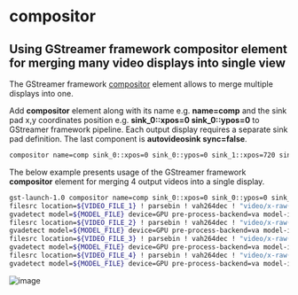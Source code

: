 # compositor

## Using GStreamer framework compositor element for merging many video displays into single view

The GStreamer framework
[compositor](https://gstreamer.freedesktop.org/documentation/compositor/index.html?gi-language=c#compositor-page)
element allows to merge multiple displays into one.

Add **compositor** element along with its name e.g. **name=comp** and
the sink pad x,y coordinates position e.g. **sink_0::xpos=0
sink_0::ypos=0** to GStreamer framework pipeline. Each output display
requires a separate sink pad definition. The last component is
**autovideosink sync=false**.

```bash
compositor name=comp sink_0::xpos=0 sink_0::ypos=0 sink_1::xpos=720 sink_1::ypos=0 ... ! autovideosink sync=false
```

The below example presents usage of the GStreamer framework
**compositor** element for merging 4 output videos into a single
display.

```bash
gst-launch-1.0 compositor name=comp sink_0::xpos=0 sink_0::ypos=0 sink_1::xpos=720 sink_1::ypos=0 sink_2::xpos=0 sink_2::ypos=400 sink_3::xpos=720 sink_3::ypos=400 ! autovideosink sync=false \
filesrc location=${VIDEO_FILE_1} ! parsebin ! vah264dec ! "video/x-raw(memory:VAMemory)" ! \
gvadetect model=${MODEL_FILE} device=GPU pre-process-backend=va model-instance-id=inf0 batch-size=4 ! queue ! gvawatermark ! videoconvert ! gvafpscounter ! comp.sink_0  \
filesrc location=${VIDEO_FILE_2} ! parsebin ! vah264dec ! "video/x-raw(memory:VAMemory)" ! \
gvadetect model=${MODEL_FILE} device=GPU pre-process-backend=va model-instance-id=inf0 batch-size=4 ! queue ! gvawatermark ! videoconvert ! gvafpscounter ! comp.sink_1 \
filesrc location=${VIDEO_FILE_3} ! parsebin ! vah264dec ! "video/x-raw(memory:VAMemory)" ! \
gvadetect model=${MODEL_FILE} device=GPU pre-process-backend=va model-instance-id=inf0 batch-size=4 ! queue ! gvawatermark ! videoconvert ! gvafpscounter ! comp.sink_2 \
filesrc location=${VIDEO_FILE_4} ! parsebin ! vah264dec ! "video/x-raw(memory:VAMemory)" ! \
gvadetect model=${MODEL_FILE} device=GPU pre-process-backend=va model-instance-id=inf0 batch-size=4 ! queue ! gvawatermark ! videoconvert ! gvafpscounter ! comp.sink_3
```

![image](gstreamer_compositor_dls_4outputs.png)
